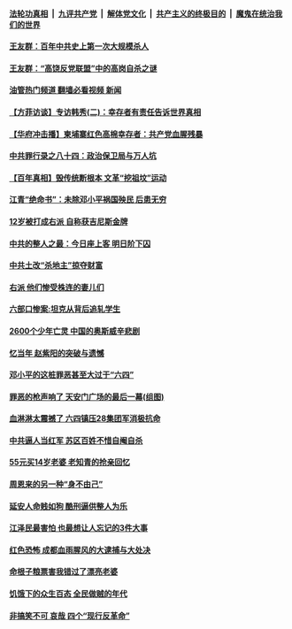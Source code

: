 ####  [法轮功真相](../../../../basic/blob/master/README.md?t=11150131) &nbsp;|&nbsp; [九评共产党](../../../../9ping.md/blob/master/README.md?t=11150131) &nbsp;|&nbsp; [解体党文化](../../../../jtdwh.md/blob/master/README.md?t=11150131)  &nbsp;|&nbsp; [共产主义的终极目的](../../../../gczydzjmd.md/blob/master/README.md?t=11150131) &nbsp;|&nbsp; [魔鬼在统治我们的世界](../../../../mgztzwmdsj.md/blob/master/README.md?t=11150131) 

#### [王友群：百年中共史上第一次大规模杀人](../pages/prog1695/a103572669.md?t=11150131) 

#### [王友群：“高饶反党联盟”中的高岗自杀之谜](../pages/prog1695/a103520099.md?t=11150131) 

#### [油管热门频道 翻墙必看视频 新闻](http://129.146.143.75:81/youtube.html?11150131)

#### [【方菲访谈】专访韩秀(二)：幸存者有责任告诉世界真相](../pages/prog1695/a103511919.md?t=11150131) 

#### [【华府冲击播】柬埔寨红色高棉幸存者：共产党血腥残暴](../pages/prog1695/a103496937.md?t=11150131) 

#### [中共罪行录之八十四：政治保卫局与万人坑](../pages/prog1695/a103494984.md?t=11150131) 

#### [【百年真相】毁传统断根本 文革“挖祖坟”运动](../pages/prog1695/a103474485.md?t=11150131) 

#### [江青“绝命书”：未除邓小平祸国殃民 后患无穷](../pages/prog1695/a103454517.md?t=11150131) 

#### [12岁被打成右派 自称获吉尼斯金牌](../pages/prog1695/a103453104.md?t=11150131) 

#### [中共的整人之最：今日座上客 明日阶下囚](../pages/prog1695/a103452045.md?t=11150131) 

#### [中共土改“杀地主”掠夺财富](../pages/prog1695/a103450269.md?t=11150131) 

#### [右派 他们惨受株连的妻儿们](../pages/prog1695/a103448401.md?t=11150131) 

#### [六部口惨案:坦克从背后追轧学生](../pages/prog1695/a103446835.md?t=11150131) 

#### [2600个少年亡灵 中国的奥斯威辛悲剧](../pages/prog1695/a103445715.md?t=11150131) 

#### [忆当年 赵紫阳的突破与遗憾](../pages/prog1695/a103444875.md?t=11150131) 

#### [邓小平的这桩罪恶甚至大过于“六四”](../pages/prog1695/a103443796.md?t=11150131) 

#### [罪恶的枪声响了 天安门广场的最后一幕(组图)](../pages/prog1695/a103443779.md?t=11150131) 

#### [血淋淋太震撼了 六四镇压28集团军消极抗命](../pages/prog1695/a103443119.md?t=11150131) 

#### [中共逼人当红军 苏区百姓不惜自阉自杀](../pages/prog1695/a103442133.md?t=11150131) 

#### [55元买14岁老婆 老知青的抢亲回忆](../pages/prog1695/a103440948.md?t=11150131) 

#### [周恩来的另一种“身不由己”](../pages/prog1695/a103440153.md?t=11150131) 

#### [延安人命贱如狗 酷刑逼供整人为乐](../pages/prog1695/a103439233.md?t=11150131) 

#### [江泽民最害怕 也最想让人忘记的3件大事](../pages/prog1695/a103436160.md?t=11150131) 

#### [红色恐怖 成都血雨腥风的大逮捕与大处决](../pages/prog1695/a103434843.md?t=11150131) 

#### [命根子粮票害我错过了漂亮老婆](../pages/prog1695/a103433753.md?t=11150131) 

#### [饥饿下的众生百态 全民做贼的年代](../pages/prog1695/a103433137.md?t=11150131) 

#### [非搞笑不可 哀哉 四个“现行反革命”](../pages/prog1695/a103431288.md?t=11150131) 

<img src='http://gfw-breaker.win/goodnews/indexes/prog1695.md' width='0px' height='0px'/>
